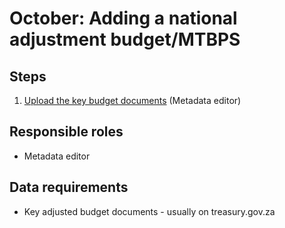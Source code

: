 # October: Adding a national adjustment budget/MTBPS

## Steps

1. [Upload the key budget documents](../../operations-actions/adding-modifying-information-on-the-site/uploading-key-budget-documents.md#adjusted-budget) \(Metadata editor\)

## Responsible roles

* Metadata editor

## Data requirements

* Key adjusted budget documents - usually on treasury.gov.za


